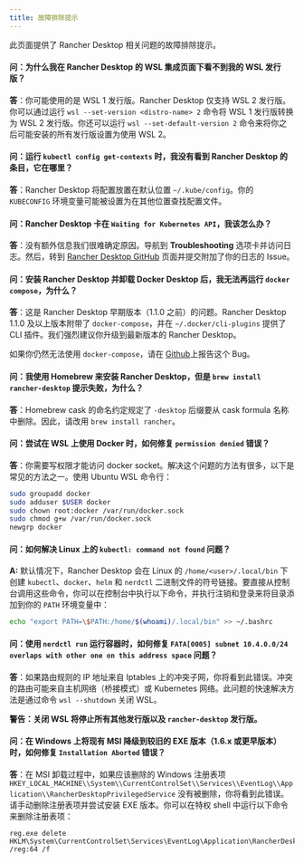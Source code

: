 ```yaml
---
title: 故障排除提示
---
```


此页面提供了 Rancher Desktop 相关问题的故障排除提示。

#### 问：为什么我在 Rancher Desktop 的 WSL 集成页面下看不到我的 WSL 发行版？

**答**：你可能使用的是 WSL 1 发行版。Rancher Desktop 仅支持 WSL 2 发行版。你可以通过运行 `wsl --set-version <distro-name> 2` 命令将 WSL 1 发行版转换为 WSL 2 发行版。你还可以运行 `wsl --set-default-version 2` 命令来将你之后可能安装的所有发行版设置为使用 WSL 2。

#### 问：运行 `kubectl config get-contexts` 时，我没有看到 Rancher Desktop 的条目，它在哪里？

**答**：Rancher Desktop 将配置放置在默认位置 `~/.kube/config`。你的 `KUBECONFIG` 环境变量可能被设置为在其他位置查找配置文件。

#### 问：Rancher Desktop 卡在 `Waiting for Kubernetes API`，我该怎么办？

**答**：没有额外信息我们很难确定原因。导航到 **Troubleshooting** 选项卡并访问日志。然后，转到 [Rancher Desktop GitHub] 页面并提交附加了你的日志的 Issue。

[Rancher Desktop Github]: https://github.com/rancher-sandbox/rancher-desktop/issues

<!-- RD #1262 -->
#### 问：安装 Rancher Desktop 并卸载 Docker Desktop 后，我无法再运行 `docker compose`，为什么？

**答**：这是 Rancher Desktop 早期版本（1.1.0 之前）的问题。Rancher Desktop 1.1.0 及以上版本附带了 `docker-compose`，并在 `~/.docker/cli-plugins` 提供了 CLI 插件。我们强烈建议你升级到最新版本的 Rancher Desktop。

如果你仍然无法使用 `docker-compose`，请在 [Github](https://github.com/rancher-sandbox/rancher-desktop/issues/new?assignees=&labels=kind%2Fbug&template=bug_report.yml)上报告这个 Bug。

<!-- #966 -->
#### 问：我使用 Homebrew 来安装 Rancher Desktop，但是 `brew install rancher-desktop` 提示失败，为什么？

**答**：Homebrew cask 的命名约定规定了 `-desktop` 后缀要从 cask formula 名称中删除。因此，请改用 `brew install rancher`。

<!-- #1156 -->
#### 问：尝试在 WSL 上使用 Docker 时，如何修复 `permission denied` 错误？

**答**：你需要写权限才能访问 docker socket。解决这个问题的方法有很多，以下是常见的方法之一。使用 Ubuntu WSL 命令行：

```bash
sudo groupadd docker
sudo adduser $USER docker
sudo chown root:docker /var/run/docker.sock
sudo chmod g+w /var/run/docker.sock
newgrp docker
```

#### 问：如何解决 Linux 上的 `kubectl: command not found` 问题？

**A:** 默认情况下，Rancher Desktop 会在 Linux 的 `/home/<user>/.local/bin` 下创建 `kubectl`、`docker`、`helm` 和 `nerdctl` 二进制文件的符号链接。要直接从控制台调用这些命令，你可以在控制台中执行以下命令，并执行注销和登录来将目录添加到你的 `PATH` 环境变量中：

```bash
echo "export PATH=\$PATH:/home/$(whoami)/.local/bin" >> ~/.bashrc
```
#### 问：使用 `nerdctl run` 运行容器时，如何修复 `FATA[0005] subnet 10.4.0.0/24 overlaps with other one on this address space` 问题？

**答**：如果路由规则的 IP 地址来自 Iptables 上的冲突子网，你将看到此错误。冲突的路由可能来自主机网络（桥接模式）或 Kubernetes 网络。此问题的快速解决方法是通过命令 `wsl --shutdown` 关闭 WSL。

**警告：关闭 WSL 将停止所有其他发行版以及 `rancher-desktop` 发行版。**

#### 问：在 Windows 上将现有 MSI 降级到较旧的 EXE 版本（1.6.x 或更早版本）时，如何修复 `Installation Aborted` 错误？

**答**：在 MSI 卸载过程中，如果应该删除的 Windows 注册表项 `HKEY_LOCAL_MACHINE\\System\\CurrentControlSet\\Services\\EventLog\\Application\\RancherDesktopPrivilegedService` 没有被删除，你将看到此错误。请手动删除注册表项并尝试安装 EXE 版本。你可以在特权 shell 中运行以下命令来删除注册表项：

```
reg.exe delete HKLM\System\CurrentControlSet\Services\EventLog\Application\RancherDesktopPrivilegedService /reg:64 /f
```
